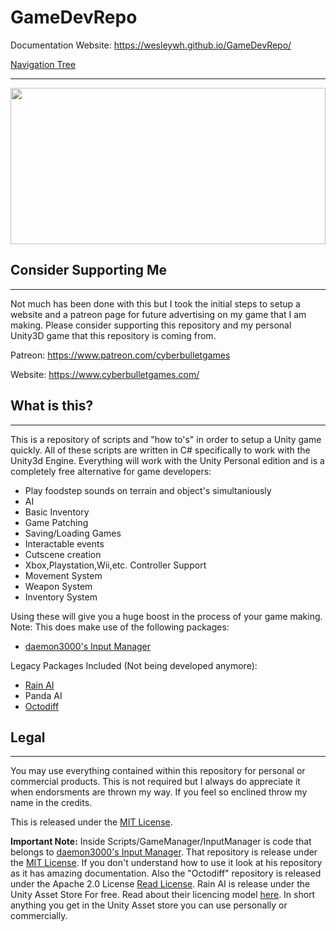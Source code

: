 # GameDevRepo

Documentation Website: https://wesleywh.github.io/GameDevRepo/

[Navigation Tree](https://wesleywh.github.io/GameDevRepo/docs/navigation.html)

---
<a href="https://www.cyberbulletgames.com">
<img src="https://i.imgur.com/5m9iiTa.jpg" width="100%;" height="250px;" />
</a>

## Consider Supporting Me
---
Not much has been done with this but I took the initial steps to setup a website and a patreon page for future advertising on my game that I am making. Please consider supporting this repository and my personal Unity3D game that this repository is coming from.

Patreon: https://www.patreon.com/cyberbulletgames

Website: https://www.cyberbulletgames.com/

## What is this?
----
This is a repository of scripts and "how to's" in order to setup a Unity game quickly. All of these scripts are written in C# specifically to work with the Unity3d Engine. Everything will work with the Unity Personal edition and is a completely free alternative for game developers:

- Play foodstep sounds on terrain and object's simultaniously
- AI
- Basic Inventory
- Game Patching
- Saving/Loading Games
- Interactable events
- Cutscene creation
- Xbox,Playstation,Wii,etc. Controller Support
- Movement System
- Weapon System
- Inventory System

Using these will give you a huge boost in the process of your game making.
Note: This does make use of the following packages:

- [daemon3000's Input Manager](https://github.com/daemon3000/InputManager)

Legacy Packages Included (Not being developed anymore):
- [Rain AI](https://www.assetstore.unity3d.com/en/#!/content/23569)
- Panda AI
- [Octodiff](https://github.com/OctopusDeploy/Octodiff)

## Legal
----
You may use everything contained within this repository for personal or commercial products. This is not required but I always do appreciate it when endorsments are thrown my way. If you feel so enclined throw my name in the credits.

This is released under the [MIT License](https://opensource.org/licenses/MIT).

**Important Note:** Inside Scripts/GameManager/InputManager is code that belongs to [daemon3000's Input Manager](https://github.com/daemon3000/InputManager). That repository is release under the [MIT License](https://opensource.org/licenses/MIT). If you don't understand how to use it look at his repository as it has amazing documentation.
Also the "Octodiff" repository is released under the Apache 2.0 License [Read License](https://github.com/OctopusDeploy/Octodiff/blob/master/LICENSE).
Rain AI is release under the Unity Asset Store For free. Read about their licencing model [here](https://unity3d.com/legal/as_terms). In short anything you get in the Unity Asset store you can use personally or commercially.
